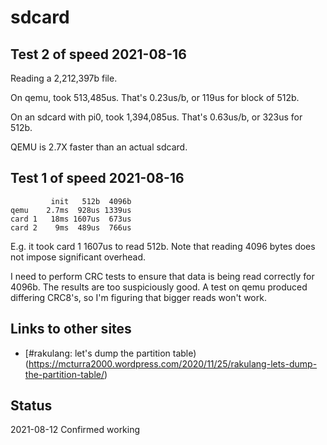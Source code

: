 # sdcard



## Test 2 of speed 2021-08-16

Reading a 2,212,397b file.

On qemu, took 513,485us. That's 0.23us/b, or 119us for block of 512b.

On an sdcard with pi0, took 1,394,085us. That's 0.63us/b, or 323us for 512b.

QEMU is 2.7X faster than an actual sdcard.


## Test 1 of speed 2021-08-16


```
         init   512b  4096b
qemu    2.7ms  928us 1339us
card 1   18ms 1607us  673us
card 2    9ms  489us  766us
```

E.g. it took card 1 1607us to read 512b. Note that reading 4096 bytes does not impose significant overhead.

I need to perform CRC tests to ensure that data is being read correctly for 4096b. 
The results are too suspiciously good. A test on qemu produced differing CRC8's, so I'm
figuring that bigger reads won't work.


## Links to other sites

* [#rakulang: let's dump the partition table)(https://mcturra2000.wordpress.com/2020/11/25/rakulang-lets-dump-the-partition-table/)

## Status

2021-08-12	Confirmed working
